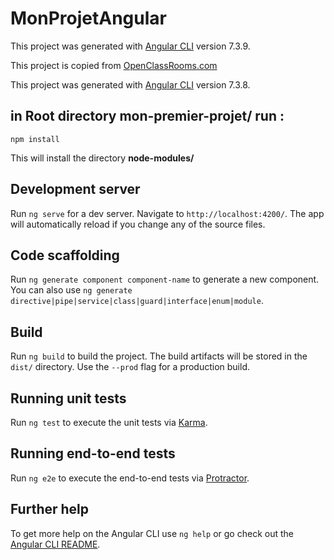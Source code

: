 # MonProjetAngular

This project was generated with [Angular CLI](https://github.com/angular/angular-cli) version 7.3.9.

This project is copied from [OpenClassRooms.com](https://openclassrooms.com/fr/courses/4668271-developpez-des-applications-web-avec-angular)

This project was generated with [Angular CLI](https://github.com/angular/angular-cli) version 7.3.8.

## in Root directory mon-premier-projet/ run :

   `npm install`

This will install the directory **node-modules/**

## Development server

Run `ng serve` for a dev server. Navigate to `http://localhost:4200/`. The app will automatically reload if you change any of the source files.

## Code scaffolding

Run `ng generate component component-name` to generate a new component. You can also use `ng generate directive|pipe|service|class|guard|interface|enum|module`.

## Build

Run `ng build` to build the project. The build artifacts will be stored in the `dist/` directory. Use the `--prod` flag for a production build.

## Running unit tests

Run `ng test` to execute the unit tests via [Karma](https://karma-runner.github.io).

## Running end-to-end tests

Run `ng e2e` to execute the end-to-end tests via [Protractor](http://www.protractortest.org/).

## Further help

To get more help on the Angular CLI use `ng help` or go check out the [Angular CLI README](https://github.com/angular/angular-cli/blob/master/README.md).
